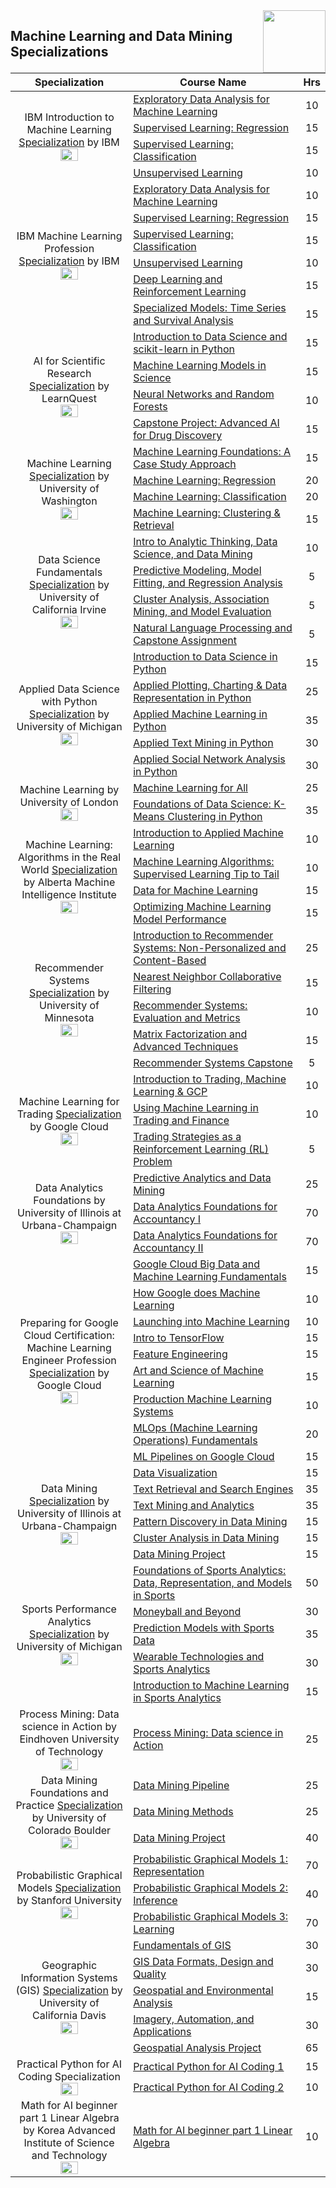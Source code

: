 <img align="right" width="100" src="https://github.com/cs-MohamedAyman/Coursera-Specializations/blob/master/organizations-logos/coursera.jpg">

## Machine Learning and Data Mining Specializations

<table>
    <thead>
        <tr>
            <th width="40%">Specialization</th>
            <th width="60%">Course Name</th>
            <th>Hrs</th>
        </tr>
    </thead>
    <tbody>
            <tr>
                <td rowspan=4 align=center>
IBM Introduction to Machine Learning  
<a href="https://www.coursera.org/specializations/ibm-intro-machine-learning">Specialization</a> by IBM<br>
<img src="https://github.com/cs-MohamedAyman/Coursera-Specializations/blob/master/organizations-logos/ibm.jpg" width="40%">
                </td>
                <td><a href="https://www.coursera.org/learn/ibm-exploratory-data-analysis-for-machine-learning">Exploratory Data Analysis for Machine Learning</a></td>
                <td align="center">10</td>
            </tr>
            <tr>
                <td><a href="https://www.coursera.org/learn/supervised-learning-regression">Supervised Learning: Regression</a></td>
                <td align="center">15</td>
            </tr>
            <tr>
                <td><a href="https://www.coursera.org/learn/supervised-learning-classification">Supervised Learning: Classification</a></td>
                <td align="center">15</td>
            </tr>
            <tr>
                <td><a href="https://www.coursera.org/learn/ibm-unsupervised-learning">Unsupervised Learning</a></td>
                <td align="center">10</td>
            </tr>
            <tr>
                <td rowspan=6 align=center>
IBM Machine Learning Profession 
<a href="https://www.coursera.org/professional-certificates/ibm-machine-learning">Specialization</a> by IBM<br>
<img src="https://github.com/cs-MohamedAyman/Coursera-Specializations/blob/master/organizations-logos/ibm.jpg" width="40%">
                </td>
                <td><a href="https://www.coursera.org/learn/ibm-exploratory-data-analysis-for-machine-learning">Exploratory Data Analysis for Machine Learning</a></td>
                <td align="center">10</td>
            </tr>
            <tr>
                <td><a href="https://www.coursera.org/learn/supervised-learning-regression">Supervised Learning: Regression</a></td>
                <td align="center">15</td>
            </tr>
            <tr>
                <td><a href="https://www.coursera.org/learn/supervised-learning-classification">Supervised Learning: Classification</a></td>
                <td align="center">15</td>
            </tr>
            <tr>
                <td><a href="https://www.coursera.org/learn/ibm-unsupervised-learning">Unsupervised Learning</a></td>
                <td align="center">10</td>
            </tr>
            <tr>
                <td><a href="https://www.coursera.org/learn/deep-learning-reinforcement-learning">Deep Learning and Reinforcement Learning</a></td>
                <td align="center">15</td>
            </tr>
            <tr>
                <td><a href="https://www.coursera.org/learn/time-series-survival-analysis">Specialized Models: Time Series and Survival Analysis</a></td>
                <td align="center">15</td>
            </tr>
            <tr>
                <td rowspan=4 align=center>
AI for Scientific Research  
<a href="https://www.coursera.org/specializations/artificial-intelligence-scientific-research">Specialization</a> by LearnQuest<br>
<img src="https://github.com/cs-MohamedAyman/Coursera-Specializations/blob/master/organizations-logos/learnquest.jpg" width="40%">
                </td>
                <td><a href="https://www.coursera.org/learn/data-science-and-scikit-learn-in-python">Introduction to Data Science and scikit-learn in Python</a></td>
                <td align="center">15</td>
            </tr>
            <tr>
                <td><a href="https://www.coursera.org/learn/machine-learning-models-in-science">Machine Learning Models in Science</a></td>
                <td align="center">15</td>
            </tr>
            <tr>
                <td><a href="https://www.coursera.org/learn/neural-networks-random-forests">Neural Networks and Random Forests</a></td>
                <td align="center">10</td>
            </tr>
            <tr>
                <td><a href="https://www.coursera.org/learn/ai-for-drug-discovery">Capstone Project: Advanced AI for Drug Discovery</a></td>
                <td align="center">15</td>
            </tr>
            <tr>
                <td rowspan=4 align=center>
Machine Learning  
<a href="https://www.coursera.org/specializations/machine-learning">Specialization</a> by University of Washington<br>
<img src="https://github.com/cs-MohamedAyman/Coursera-Specializations/blob/master/organizations-logos/university%20of%20washington.jpg" width="40%">
                </td>
                <td><a href="https://www.coursera.org/learn/ml-foundations">Machine Learning Foundations: A Case Study Approach</a></td>
                <td align="center">15</td>
            </tr>
            <tr>
                <td><a href="https://www.coursera.org/learn/ml-regression">Machine Learning: Regression</a></td>
                <td align="center">20</td>
            </tr>
            <tr>
                <td><a href="https://www.coursera.org/learn/ml-classification">Machine Learning: Classification</a></td>
                <td align="center">20</td>
            </tr>
            <tr>
                <td><a href="https://www.coursera.org/learn/ml-clustering-and-retrieval">Machine Learning: Clustering & Retrieval</a></td>
                <td align="center">15</td>
            </tr>
            <tr>
                <td rowspan=4 align=center>
Data Science Fundamentals  
<a href="https://www.coursera.org/specializations/data-science-fundamentals">Specialization</a> by University of California Irvine<br>
<img src="https://github.com/cs-MohamedAyman/Coursera-Specializations/blob/master/organizations-logos/university%20of%20california%20irvine.jpg" width="40%">
                </td>
                <td><a href="https://www.coursera.org/learn/intro-analyticthinking-datascience-datamining">Intro to Analytic Thinking, Data Science, and Data Mining</a></td>
                <td align="center">10</td>
            </tr>
            <tr>
                <td><a href="https://www.coursera.org/learn/predictive-modeling-model-fitting-regression-analysis">Predictive Modeling, Model Fitting, and Regression Analysis</a></td>
                <td align="center">5</td>
            </tr>
            <tr>
                <td><a href="https://www.coursera.org/learn/cluster-analysis-association-mining-and-model-evaluation">Cluster Analysis, Association Mining, and Model Evaluation</a></td>
                <td align="center">5</td>
            </tr>
            <tr>
                <td><a href="https://www.coursera.org/learn/natural-language-processing-captsone-assignment">Natural Language Processing and Capstone Assignment</a></td>
                <td align="center">5</td>
            </tr>
            <tr>
                <td rowspan=5 align=center>
Applied Data Science with Python  
<a href="https://www.coursera.org/specializations/data-science-python">Specialization</a> by University of Michigan<br>
<img src="https://github.com/cs-MohamedAyman/Coursera-Specializations/blob/master/organizations-logos/university%20of%20michigan.jpg" width="40%">
                </td>
                <td><a href="https://www.coursera.org/learn/python-data-analysis">Introduction to Data Science in Python</a></td>
                <td align="center">15</td>
            </tr>
            <tr>
                <td><a href="https://www.coursera.org/learn/python-plotting">Applied Plotting, Charting & Data Representation in Python</a></td>
                <td align="center">25</td>
            </tr>
            <tr>
                <td><a href="https://www.coursera.org/learn/python-machine-learning">Applied Machine Learning in Python</a></td>
                <td align="center">35</td>
            </tr>
            <tr>
                <td><a href="https://www.coursera.org/learn/python-text-mining">Applied Text Mining in Python</a></td>
                <td align="center">30</td>
            </tr>
            <tr>
                <td><a href="https://www.coursera.org/learn/python-social-network-analysis">Applied Social Network Analysis in Python</a></td>
                <td align="center">30</td>
            </tr>
            <tr>
                <td rowspan=2 align=center>
Machine Learning by University of London 
<br>
<img src="https://github.com/cs-MohamedAyman/Coursera-Specializations/blob/master/organizations-logos/university%20of%20london.jpg" width="40%">
                </td>
                <td><a href="https://www.coursera.org/learn/uol-machine-learning-for-all">Machine Learning for All</a></td>
                <td align="center">25</td>
            </tr>
            <tr>
                <td><a href="https://www.coursera.org/learn/data-science-k-means-clustering-python">Foundations of Data Science: K-Means Clustering in Python</a></td>
                <td align="center">35</td>
            </tr>
            <tr>
                <td rowspan=4 align=center>
Machine Learning: Algorithms in the Real World  
<a href="https://www.coursera.org/specializations/machine-learning-algorithms-real-world">Specialization</a> by Alberta Machine Intelligence Institute<br>
<img src="https://github.com/cs-MohamedAyman/Coursera-Specializations/blob/master/organizations-logos/alberta%20machine%20intelligence%20institute.jpg" width="40%">
                </td>
                <td><a href="https://www.coursera.org/learn/machine-learning-applied">Introduction to Applied Machine Learning</a></td>
                <td align="center">10</td>
            </tr>
            <tr>
                <td><a href="https://www.coursera.org/learn/machine-learning-classification-algorithms">Machine Learning Algorithms: Supervised Learning Tip to Tail</a></td>
                <td align="center">10</td>
            </tr>
            <tr>
                <td><a href="https://www.coursera.org/learn/data-machine-learning">Data for Machine Learning</a></td>
                <td align="center">15</td>
            </tr>
            <tr>
                <td><a href="https://www.coursera.org/learn/optimize-machine-learning-model-performance">Optimizing Machine Learning Model Performance</a></td>
                <td align="center">15</td>
            </tr>
            <tr>
                <td rowspan=5 align=center>
Recommender Systems  
<a href="https://www.coursera.org/specializations/recommender-systems">Specialization</a> by University of Minnesota<br>
<img src="https://github.com/cs-MohamedAyman/Coursera-Specializations/blob/master/organizations-logos/university%20of%20minnesota.jpg" width="40%">
                </td>
                <td><a href="https://www.coursera.org/learn/recommender-systems-introduction">Introduction to Recommender Systems: Non-Personalized and Content-Based</a></td>
                <td align="center">25</td>
            </tr>
            <tr>
                <td><a href="https://www.coursera.org/learn/collaborative-filtering">Nearest Neighbor Collaborative Filtering</a></td>
                <td align="center">15</td>
            </tr>
            <tr>
                <td><a href="https://www.coursera.org/learn/recommender-metrics">Recommender Systems: Evaluation and Metrics</a></td>
                <td align="center">10</td>
            </tr>
            <tr>
                <td><a href="https://www.coursera.org/learn/matrix-factorization">Matrix Factorization and Advanced Techniques</a></td>
                <td align="center">15</td>
            </tr>
            <tr>
                <td><a href="https://www.coursera.org/learn/recommeder-systems-capstone">Recommender Systems Capstone</a></td>
                <td align="center">5</td>
            </tr>
            <tr>
                <td rowspan=3 align=center>
Machine Learning for Trading  
<a href="https://www.coursera.org/specializations/machine-learning-trading">Specialization</a> by Google Cloud<br>
<img src="https://github.com/cs-MohamedAyman/Coursera-Specializations/blob/master/organizations-logos/google%20cloud.jpg" width="40%">
                </td>
                <td><a href="https://www.coursera.org/learn/introduction-trading-machine-learning-gcp">Introduction to Trading, Machine Learning & GCP</a></td>
                <td align="center">10</td>
            </tr>
            <tr>
                <td><a href="https://www.coursera.org/learn/machine-learning-trading-finance">Using Machine Learning in Trading and Finance</a></td>
                <td align="center">10</td>
            </tr>
            <tr>
                <td><a href="https://www.coursera.org/learn/trading-strategies-reinforcement-learning">Trading Strategies as a Reinforcement Learning (RL) Problem</a></td>
                <td align="center">5</td>
            </tr>
            <tr>
                <td rowspan=3 align=center>
Data Analytics Foundations by University of Illinois at Urbana-Champaign 
<br>
<img src="https://github.com/cs-MohamedAyman/Coursera-Specializations/blob/master/organizations-logos/university%20of%20illinois%20at%20urbana-champaign.jpg" width="40%">
                </td>
                <td><a href="https://www.coursera.org/learn/predictive-analytics-data-mining">Predictive Analytics and Data Mining</a></td>
                <td align="center">25</td>
            </tr>
            <tr>
                <td><a href="https://www.coursera.org/learn/data-analytics-accountancy-1">Data Analytics Foundations for Accountancy I</a></td>
                <td align="center">70</td>
            </tr>
            <tr>
                <td><a href="https://www.coursera.org/learn/data-analytics-accountancy-2">Data Analytics Foundations for Accountancy II</a></td>
                <td align="center">70</td>
            </tr>
            <tr>
                <td rowspan=9 align=center>
Preparing for Google Cloud Certification: Machine Learning Engineer Profession 
<a href="https://www.coursera.org/professional-certificates/preparing-for-google-cloud-machine-learning-engineer-professional-certificate">Specialization</a> by Google Cloud<br>
<img src="https://github.com/cs-MohamedAyman/Coursera-Specializations/blob/master/organizations-logos/google%20cloud.jpg" width="40%">
                </td>
                <td><a href="https://www.coursera.org/learn/gcp-big-data-ml-fundamentals">Google Cloud Big Data and Machine Learning Fundamentals</a></td>
                <td align="center">15</td>
            </tr>
            <tr>
                <td><a href="https://www.coursera.org/learn/google-machine-learning">How Google does Machine Learning</a></td>
                <td align="center">10</td>
            </tr>
            <tr>
                <td><a href="https://www.coursera.org/learn/launching-machine-learning">Launching into Machine Learning</a></td>
                <td align="center">10</td>
            </tr>
            <tr>
                <td><a href="https://www.coursera.org/learn/intro-tensorflow">Intro to TensorFlow</a></td>
                <td align="center">15</td>
            </tr>
            <tr>
                <td><a href="https://www.coursera.org/learn/feature-engineering">Feature Engineering</a></td>
                <td align="center">15</td>
            </tr>
            <tr>
                <td><a href="https://www.coursera.org/learn/art-science-ml">Art and Science of Machine Learning</a></td>
                <td align="center">15</td>
            </tr>
            <tr>
                <td><a href="https://www.coursera.org/learn/gcp-production-ml-systems">Production Machine Learning Systems</a></td>
                <td align="center">10</td>
            </tr>
            <tr>
                <td><a href="https://www.coursera.org/learn/mlops-fundamentals">MLOps (Machine Learning Operations) Fundamentals</a></td>
                <td align="center">20</td>
            </tr>
            <tr>
                <td><a href="https://www.coursera.org/learn/ml-pipelines-google-cloud">ML Pipelines on Google Cloud</a></td>
                <td align="center">15</td>
            </tr>
            <tr>
                <td rowspan=6 align=center>
Data Mining  
<a href="https://www.coursera.org/specializations/data-mining">Specialization</a> by University of Illinois at Urbana-Champaign<br>
<img src="https://github.com/cs-MohamedAyman/Coursera-Specializations/blob/master/organizations-logos/university%20of%20illinois%20at%20urbana-champaign.jpg" width="40%">
                </td>
                <td><a href="https://www.coursera.org/learn/datavisualization">Data Visualization</a></td>
                <td align="center">15</td>
            </tr>
            <tr>
                <td><a href="https://www.coursera.org/learn/text-retrieval">Text Retrieval and Search Engines</a></td>
                <td align="center">35</td>
            </tr>
            <tr>
                <td><a href="https://www.coursera.org/learn/text-mining">Text Mining and Analytics</a></td>
                <td align="center">35</td>
            </tr>
            <tr>
                <td><a href="https://www.coursera.org/learn/data-patterns">Pattern Discovery in Data Mining</a></td>
                <td align="center">15</td>
            </tr>
            <tr>
                <td><a href="https://www.coursera.org/learn/cluster-analysis">Cluster Analysis in Data Mining</a></td>
                <td align="center">15</td>
            </tr>
            <tr>
                <td><a href="https://www.coursera.org/learn/data-mining-project">Data Mining Project</a></td>
                <td align="center">15</td>
            </tr>
            <tr>
                <td rowspan=5 align=center>
Sports Performance Analytics  
<a href="https://www.coursera.org/specializations/sports-analytics">Specialization</a> by University of Michigan<br>
<img src="https://github.com/cs-MohamedAyman/Coursera-Specializations/blob/master/organizations-logos/university%20of%20michigan.jpg" width="40%">
                </td>
                <td><a href="https://www.coursera.org/learn/foundations-sports-analytics">Foundations of Sports Analytics: Data, Representation, and Models in Sports</a></td>
                <td align="center">50</td>
            </tr>
            <tr>
                <td><a href="https://www.coursera.org/learn/moneyball-and-beyond">Moneyball and Beyond</a></td>
                <td align="center">30</td>
            </tr>
            <tr>
                <td><a href="https://www.coursera.org/learn/prediction-models-sports-data">Prediction Models with Sports Data</a></td>
                <td align="center">35</td>
            </tr>
            <tr>
                <td><a href="https://www.coursera.org/learn/wearable-technologies">Wearable Technologies and Sports Analytics</a></td>
                <td align="center">30</td>
            </tr>
            <tr>
                <td><a href="https://www.coursera.org/learn/machine-learning-sports-analytics">Introduction to Machine Learning in Sports Analytics</a></td>
                <td align="center">15</td>
            </tr>
            <tr>
                <td rowspan=1 align=center>
Process Mining: Data science in Action by Eindhoven University of Technology<br>
<img src="https://github.com/cs-MohamedAyman/Coursera-Specializations/blob/master/organizations-logos/eindhoven%20university%20of%20technology.jpg" width="40%">
                </td>
                <td><a href="https://www.coursera.org/learn/process-mining">Process Mining: Data science in Action</a></td>
                <td align="center">25</td>
            </tr>
            <tr>
                <td rowspan=3 align=center>
Data Mining Foundations and Practice  
<a href="https://www.coursera.org/specializations/data-mining-foundations-practice">Specialization</a> by University of Colorado Boulder<br>
<img src="https://github.com/cs-MohamedAyman/Coursera-Specializations/blob/master/organizations-logos/university%20of%20colorado%20boulder.jpg" width="40%">
                </td>
                <td><a href="https://www.coursera.org/learn/data-mining-pipeline">Data Mining Pipeline</a></td>
                <td align="center">25</td>
            </tr>
            <tr>
                <td><a href="https://www.coursera.org/learn/data-mining-methods">Data Mining Methods</a></td>
                <td align="center">25</td>
            </tr>
            <tr>
                <td><a href="https://www.coursera.org/learn/data-mining-theory-practice-project">Data Mining Project</a></td>
                <td align="center">40</td>
            </tr>
            <tr>
                <td rowspan=3 align=center>
Probabilistic Graphical Models  
<a href="https://www.coursera.org/specializations/probabilistic-graphical-models">Specialization</a> by Stanford University<br>
<img src="https://github.com/cs-MohamedAyman/Coursera-Specializations/blob/master/organizations-logos/stanford%20university.jpg" width="40%">
                </td>
                <td><a href="https://www.coursera.org/learn/probabilistic-graphical-models">Probabilistic Graphical Models 1: Representation</a></td>
                <td align="center">70</td>
            </tr>
            <tr>
                <td><a href="https://www.coursera.org/learn/probabilistic-graphical-models-2-inference">Probabilistic Graphical Models 2: Inference</a></td>
                <td align="center">40</td>
            </tr>
            <tr>
                <td><a href="https://www.coursera.org/learn/probabilistic-graphical-models-3-learning">Probabilistic Graphical Models 3: Learning</a></td>
                <td align="center">70</td>
            </tr>
            <tr>
                <td rowspan=5 align=center>
Geographic Information Systems (GIS)  
<a href="https://www.coursera.org/specializations/gis">Specialization</a> by University of California Davis<br>
<img src="https://github.com/cs-MohamedAyman/Coursera-Specializations/blob/master/organizations-logos/university%20of%20california%20davis.jpg" width="40%">
                </td>
                <td><a href="https://www.coursera.org/learn/gis">Fundamentals of GIS</a></td>
                <td align="center">30</td>
            </tr>
            <tr>
                <td><a href="https://www.coursera.org/learn/gis-data">GIS Data Formats, Design and Quality</a></td>
                <td align="center">30</td>
            </tr>
            <tr>
                <td><a href="https://www.coursera.org/learn/spatial-analysis">Geospatial and Environmental Analysis</a></td>
                <td align="center">15</td>
            </tr>
            <tr>
                <td><a href="https://www.coursera.org/learn/gis-applications">Imagery, Automation, and Applications</a></td>
                <td align="center">30</td>
            </tr>
            <tr>
                <td><a href="https://www.coursera.org/learn/gis-capstone">Geospatial Analysis Project</a></td>
                <td align="center">65</td>
            </tr>
            <tr>
                <td rowspan=2 align=center>
Practical Python for AI Coding Specialization 
<br>
<img src="https://github.com/cs-MohamedAyman/Coursera-Specializations/blob/master/organizations-logos/korea%20advanced%20institute%20of%20science%20and%20technology.jpg" width="40%">
                </td>
                <td><a href="https://www.coursera.org/learn/practical-python-for-ai-coding--preparation-for-coding">Practical Python for AI Coding 1</a></td>
                <td align="center">15</td>
            </tr>
            <tr>
                <td><a href="https://www.coursera.org/learn/practical-python-for-ai-coding-2">Practical Python for AI Coding 2</a></td>
                <td align="center">10</td>
            </tr>
            <tr>
                <td rowspan=1 align=center>
Math for AI beginner part 1 Linear Algebra by Korea Advanced Institute of Science and Technology<br>
<img src="https://github.com/cs-MohamedAyman/Coursera-Specializations/blob/master/organizations-logos/korea%20advanced%20institute%20of%20science%20and%20technology.jpg" width="40%">
                </td>
                <td><a href="https://www.coursera.org/learn/math-for-ai-beginner-part-1-linear-algebra">Math for AI beginner part 1 Linear Algebra</a></td>
                <td align="center">10</td>
            </tr>
    </tbody>
</table>
